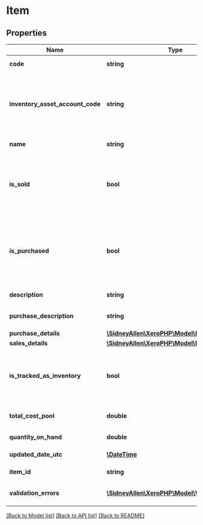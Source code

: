 # Item

## Properties
Name | Type | Description | Notes
------------ | ------------- | ------------- | -------------
**code** | **string** | User defined item code (max length &#x3D; 30) | 
**inventory_asset_account_code** | **string** | The inventory asset account for the item. The account must be of type INVENTORY. The  COGSAccountCode in PurchaseDetails is also required to create a tracked item | 
**name** | **string** | The name of the item (max length &#x3D; 50) | [optional] 
**is_sold** | **bool** | Boolean value, defaults to true. When IsSold is true the item will be available on sales transactions in the Xero UI. If IsSold is updated to false then Description and SalesDetails values will be nulled. | [optional] 
**is_purchased** | **bool** | Boolean value, defaults to true. When IsPurchased is true the item is available for purchase transactions in the Xero UI. If IsPurchased is updated to false then PurchaseDescription and PurchaseDetails values will be nulled. | [optional] 
**description** | **string** | The sales description of the item (max length &#x3D; 4000) | [optional] 
**purchase_description** | **string** | The purchase description of the item (max length &#x3D; 4000) | [optional] 
**purchase_details** | [**\SidneyAllen\XeroPHP\Model\Purchase**](Purchase.md) |  | [optional] 
**sales_details** | [**\SidneyAllen\XeroPHP\Model\Purchase**](Purchase.md) |  | [optional] 
**is_tracked_as_inventory** | **bool** | True for items that are tracked as inventory. An item will be tracked as inventory if the InventoryAssetAccountCode and COGSAccountCode are set. | [optional] 
**total_cost_pool** | **double** | The value of the item on hand. Calculated using average cost accounting. | [optional] 
**quantity_on_hand** | **double** | The quantity of the item on hand | [optional] 
**updated_date_utc** | [**\DateTime**](\DateTime.md) | Last modified date in UTC format | [optional] 
**item_id** | **string** | The Xero identifier for an Item | [optional] 
**validation_errors** | [**\SidneyAllen\XeroPHP\Model\ValidationError[]**](ValidationError.md) | Displays array of validation error messages from the API | [optional] 

[[Back to Model list]](../README.md#documentation-for-models) [[Back to API list]](../README.md#documentation-for-api-endpoints) [[Back to README]](../README.md)


